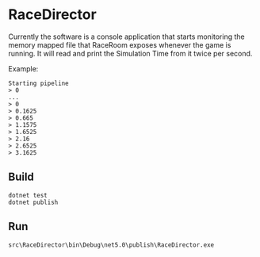 # RaceDirector

Currently the software is a console application that starts monitoring the
memory mapped file that RaceRoom exposes whenever the game is running. It
will read and print the Simulation Time from it twice per second.

Example:
```
Starting pipeline
> 0
...
> 0
> 0.1625
> 0.665
> 1.1575
> 1.6525
> 2.16
> 2.6525
> 3.1625
```

## Build

```
dotnet test
dotnet publish
```

## Run

```
src\RaceDirector\bin\Debug\net5.0\publish\RaceDirector.exe
```

